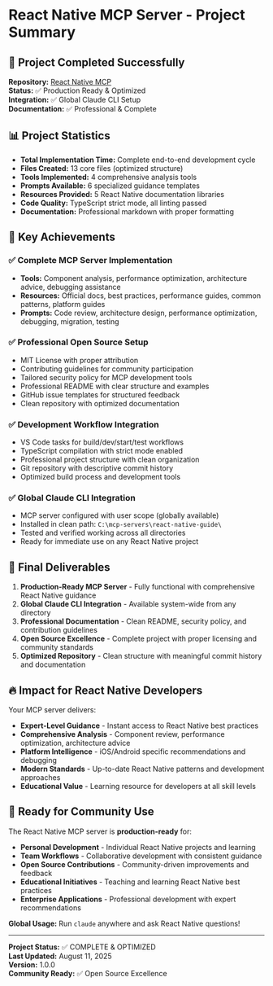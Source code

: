 # React Native MCP Server - Project Summary

## 🎯 Project Completed Successfully

**Repository:** [React Native MCP](https://github.com/MrNitro360/React-Native-MCP)  
**Status:** ✅ Production Ready & Optimized  
**Integration:** ✅ Global Claude CLI Setup  
**Documentation:** ✅ Professional & Complete  

## 📊 Project Statistics

- **Total Implementation Time:** Complete end-to-end development cycle
- **Files Created:** 13 core files (optimized structure)
- **Tools Implemented:** 4 comprehensive analysis tools
- **Prompts Available:** 6 specialized guidance templates
- **Resources Provided:** 5 React Native documentation libraries
- **Code Quality:** TypeScript strict mode, all linting passed
- **Documentation:** Professional markdown with proper formatting

## 🚀 Key Achievements

### ✅ Complete MCP Server Implementation

- **Tools:** Component analysis, performance optimization, architecture advice, debugging assistance
- **Resources:** Official docs, best practices, performance guides, common patterns, platform guides
- **Prompts:** Code review, architecture design, performance optimization, debugging, migration, testing

### ✅ Professional Open Source Setup

- MIT License with proper attribution
- Contributing guidelines for community participation
- Tailored security policy for MCP development tools
- Professional README with clear structure and examples
- GitHub issue templates for structured feedback
- Clean repository with optimized documentation

### ✅ Development Workflow Integration

- VS Code tasks for build/dev/start/test workflows
- TypeScript compilation with strict mode enabled
- Professional project structure with clean organization
- Git repository with descriptive commit history
- Optimized build process and development tools

### ✅ Global Claude CLI Integration

- MCP server configured with user scope (globally available)
- Installed in clean path: `C:\mcp-servers\react-native-guide\`
- Tested and verified working across all directories
- Ready for immediate use on any React Native project

## 🎯 Final Deliverables

1. **Production-Ready MCP Server** - Fully functional with comprehensive React Native guidance
2. **Global Claude CLI Integration** - Available system-wide from any directory
3. **Professional Documentation** - Clean README, security policy, and contribution guidelines
4. **Open Source Excellence** - Complete project with proper licensing and community standards
5. **Optimized Repository** - Clean structure with meaningful commit history and documentation

## 🔥 Impact for React Native Developers

Your MCP server delivers:

- **Expert-Level Guidance** - Instant access to React Native best practices
- **Comprehensive Analysis** - Component review, performance optimization, architecture advice
- **Platform Intelligence** - iOS/Android specific recommendations and debugging
- **Modern Standards** - Up-to-date React Native patterns and development approaches
- **Educational Value** - Learning resource for developers at all skill levels

## 🎉 Ready for Community Use

The React Native MCP server is **production-ready** for:

- **Personal Development** - Individual React Native projects and learning
- **Team Workflows** - Collaborative development with consistent guidance
- **Open Source Contributions** - Community-driven improvements and feedback
- **Educational Initiatives** - Teaching and learning React Native best practices
- **Enterprise Applications** - Professional development with expert recommendations

**Global Usage:** Run `claude` anywhere and ask React Native questions!

---

**Project Status:** ✅ COMPLETE & OPTIMIZED  
**Last Updated:** August 11, 2025  
**Version:** 1.0.0  
**Community Ready:** ✅ Open Source Excellence
